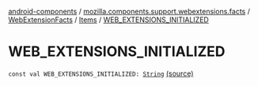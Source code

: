 [android-components](../../../index.md) / [mozilla.components.support.webextensions.facts](../../index.md) / [WebExtensionFacts](../index.md) / [Items](index.md) / [WEB_EXTENSIONS_INITIALIZED](./-w-e-b_-e-x-t-e-n-s-i-o-n-s_-i-n-i-t-i-a-l-i-z-e-d.md)

# WEB_EXTENSIONS_INITIALIZED

`const val WEB_EXTENSIONS_INITIALIZED: `[`String`](https://kotlinlang.org/api/latest/jvm/stdlib/kotlin/-string/index.html) [(source)](https://github.com/mozilla-mobile/android-components/blob/master/components/support/webextensions/src/main/java/mozilla/components/support/webextensions/facts/WebExtensionFacts.kt#L21)